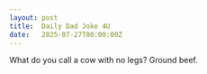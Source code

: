```yaml
---
layout: post
title:  Daily Dad Joke 4U
date:   2025-07-27T00:00:00Z
---
```

What do you call a cow with no legs? Ground beef.
